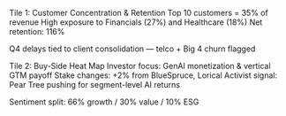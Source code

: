 Tile 1: Customer Concentration & Retention
Top 10 customers = 35% of revenue
High exposure to Financials (27%) and Healthcare (18%)
Net retention: 116%

Q4 delays tied to client consolidation — telco + Big 4 churn flagged

Tile 2: Buy-Side Heat Map
Investor focus: GenAI monetization & vertical GTM payoff
Stake changes: +2% from BlueSpruce, Lorical
Activist signal: Pear Tree pushing for segment-level AI returns

Sentiment split: 66% growth / 30% value / 10% ESG
